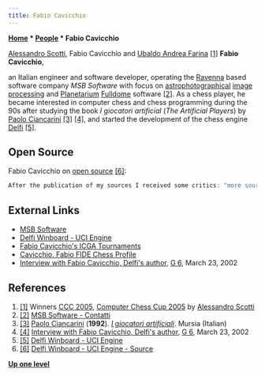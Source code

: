 ```yaml
---
title: Fabio Cavicchio
---
```

**[Home](Home "Home") * [People](People "People") * Fabio Cavicchio**

[](http://walkofmind.com/programming/chess/ccc2005.htm) [Alessandro Scotti](Alessandro_Scotti "Alessandro Scotti"), Fabio Cavicchio and [Ubaldo Andrea Farina](Ubaldo_Andrea_Farina "Ubaldo Andrea Farina") <a id="cite-note-1" href="#cite-ref-1">[1]</a>
**Fabio Cavicchio**,

an Italian engineer and software developer, operating the [Ravenna](https://en.wikipedia.org/wiki/Ravenna) based software company *MSB Software* with focus on [astrophotographical](https://en.wikipedia.org/wiki/Astrophotography) [image processing](https://en.wikipedia.org/wiki/Digital_image_processing) and [Planetarium](https://en.wikipedia.org/wiki/Planetarium_software) [Fulldome](https://en.wikipedia.org/wiki/Fulldome) software <a id="cite-note-2" href="#cite-ref-2">[2]</a>.
As a chess player, he became interested in computer chess and chess programming during the 90s after studying the book *I giocatori artificial* (*The Artificial Players*) by [Paolo Ciancarini](Paolo_Ciancarini "Paolo Ciancarini") <a id="cite-note-3" href="#cite-ref-3">[3]</a> <a id="cite-note-4" href="#cite-ref-4">[4]</a>, and started the development of the chess engine [Delfi](Delfi "Delfi") <a id="cite-note-5" href="#cite-ref-5">[5]</a>.

## Open Source

Fabio Cavicchio on [open source](Category:Open_Source "Category:Open Source") <a id="cite-note-6" href="#cite-ref-6">[6]</a>:

```C++
After the publication of my sources I received some critics: "more sources available means more cloned chess programs". I disagreed because Delfi was 200 ELO weaker then the best programs, so its sources were not a problem. Bye the way in two years Delfi improved more than 150 ELO, so the problem is now real. For this reason the latest version with source code available is 5.1. The new versions are not available. 

```

## External Links

- [MSB Software](http://www.msbsoftware.it/)
- [Delfi Winboard - UCI Engine](http://www.msbsoftware.it/delfi/)
- [Fabio Cavicchio's ICGA Tournaments](https://www.game-ai-forum.org/icga-tournaments/person.php?id=118)
- [Cavicchio, Fabio FIDE Chess Profile](http://ratings.fide.com/card.phtml?event=809608)
- [Interview with Fabio Cavicchio, Delfi's author](http://spazioinwind.libero.it/dellacorte/eng/interviste/int_02_fkv.htm), [G 6](G_6 "G 6"), March 23, 2002

## References

1. <a id="cite-ref-1" href="#cite-note-1">[1]</a> Winners [CCC 2005](CCC_2005 "CCC 2005"), [Computer Chess Cup 2005](http://walkofmind.com/programming/chess/ccc2005.htm) by [Alessandro Scotti](Alessandro_Scotti "Alessandro Scotti")
1. <a id="cite-ref-2" href="#cite-note-2">[2]</a> [MSB Software - Contatti](http://www.msbsoftware.it/contact.htm)
1. <a id="cite-ref-3" href="#cite-note-3">[3]</a> [Paolo Ciancarini](Paolo_Ciancarini "Paolo Ciancarini") (**1992**). *[I giocatori artificiali](https://www.glisfogliati.com/negozio/paolo-ciancarini-i-giocatori-artificiali-mursia-1992-scacchi/)*. Mursia (Italian)
1. <a id="cite-ref-4" href="#cite-note-4">[4]</a> [Interview with Fabio Cavicchio, Delfi's author](http://spazioinwind.libero.it/dellacorte/eng/interviste/int_02_fkv.htm), [G 6](G_6 "G 6"), March 23, 2002
1. <a id="cite-ref-5" href="#cite-note-5">[5]</a> [Delfi Winboard - UCI Engine](http://www.msbsoftware.it/delfi/)
1. <a id="cite-ref-6" href="#cite-note-6">[6]</a> [Delfi Winboard - UCI Engine - Source](http://www.msbsoftware.it/delfi/source.htm)

**[Up one level](People "People")**


